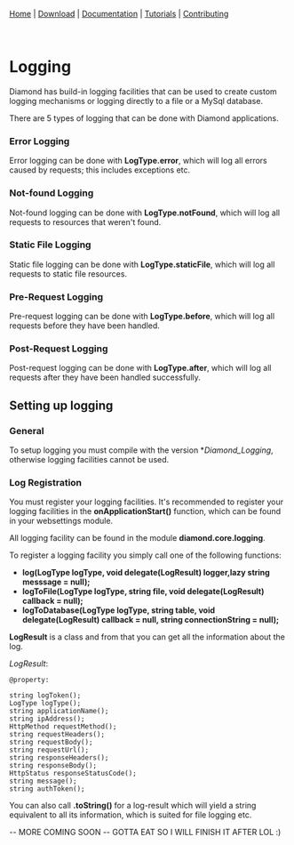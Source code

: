 [Home](https://diamondmvc.github.io/Diamond/) | [Download](https://diamondmvc.github.io/Diamond/download) | [Documentation](https://diamondmvc.github.io/Diamond/docs) | [Tutorials](https://diamondmvc.github.io/Diamond/tutorials) | [Contributing](https://diamondmvc.github.io/Diamond/contributing)

<br>

# Logging

Diamond has build-in logging facilities that can be used to create custom logging mechanisms or logging directly to a file or a MySql database.

There are 5 types of logging that can be done with Diamond applications.

### Error Logging

Error logging can be done with **LogType.error**, which will log all errors caused by requests; this includes exceptions etc.

### Not-found Logging

Not-found logging can be done with **LogType.notFound**, which will log all requests to resources that weren't found.

### Static File Logging

Static file logging can be done with **LogType.staticFile**, which will log all requests to static file resources.

### Pre-Request Logging

Pre-request logging can be done with **LogType.before**, which will log all requests before they have been handled.

### Post-Request Logging

Post-request logging can be done with **LogType.after**, which will log all requests after they have been handled successfully.

## Setting up logging

### General

To setup logging you must compile with the version **Diamond_Logging*, otherwise logging facilities cannot be used.

### Log Registration

You must register your logging facilities. It's recommended to register your logging facilities in the **onApplicationStart()** function, which can be found in your websettings module.

All logging facility can be found in the module **diamond.core.logging**.

To register a logging facility you simply call one of the following functions:

* **log(LogType logType, void delegate(LogResult) logger,lazy string messsage = null);**
* **logToFile(LogType logType, string file, void delegate(LogResult) callback = null);**
* **logToDatabase(LogType logType, string table, void delegate(LogResult) callback = null, string connectionString = null);**

**LogResult** is a class and from that you can get all the information about the log.

*LogResult*:

```
@property:

string logToken();
LogType logType();
string applicationName();
string ipAddress();
HttpMethod requestMethod();
string requestHeaders();
string requestBody();
string requestUrl();
string responseHeaders();
string responseBody();
HttpStatus responseStatusCode();
string message();
string authToken();
```

You can also call **.toString()** for a log-result which will yield a string equivalent to all its information, which is suited for file logging etc.

-- MORE COMING SOON -- GOTTA EAT SO I WILL FINISH IT AFTER LOL :)
